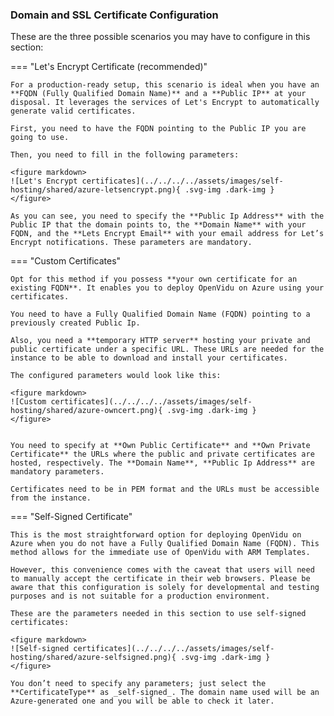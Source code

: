 ### Domain and SSL Certificate Configuration

These are the three possible scenarios you may have to configure in this section:


=== "Let's Encrypt Certificate (recommended)"

    For a production-ready setup, this scenario is ideal when you have an **FQDN (Fully Qualified Domain Name)** and a **Public IP** at your disposal. It leverages the services of Let's Encrypt to automatically generate valid certificates.

    First, you need to have the FQDN pointing to the Public IP you are going to use.

    Then, you need to fill in the following parameters:
    
    <figure markdown>
    ![Let's Encrypt certificates](../../../../assets/images/self-hosting/shared/azure-letsencrypt.png){ .svg-img .dark-img }
    </figure>

    As you can see, you need to specify the **Public Ip Address** with the Public IP that the domain points to, the **Domain Name** with your FQDN, and the **Lets Encrypt Email** with your email address for Let’s Encrypt notifications. These parameters are mandatory.

=== "Custom Certificates"

    Opt for this method if you possess **your own certificate for an existing FQDN**. It enables you to deploy OpenVidu on Azure using your certificates.

    You need to have a Fully Qualified Domain Name (FQDN) pointing to a previously created Public Ip.

    Also, you need a **temporary HTTP server** hosting your private and public certificate under a specific URL. These URLs are needed for the instance to be able to download and install your certificates.

    The configured parameters would look like this:
    
    <figure markdown>
    ![Custom certificates](../../../../assets/images/self-hosting/shared/azure-owncert.png){ .svg-img .dark-img }
    </figure>

    
    You need to specify at **Own Public Certificate** and **Own Private Certificate** the URLs where the public and private certificates are hosted, respectively. The **Domain Name**, **Public Ip Address** are mandatory parameters.

    Certificates need to be in PEM format and the URLs must be accessible from the instance.

=== "Self-Signed Certificate"

    This is the most straightforward option for deploying OpenVidu on Azure when you do not have a Fully Qualified Domain Name (FQDN). This method allows for the immediate use of OpenVidu with ARM Templates.

    However, this convenience comes with the caveat that users will need to manually accept the certificate in their web browsers. Please be aware that this configuration is solely for developmental and testing purposes and is not suitable for a production environment.

    These are the parameters needed in this section to use self-signed certificates:
    
    <figure markdown>
    ![Self-signed certificates](../../../../assets/images/self-hosting/shared/azure-selfsigned.png){ .svg-img .dark-img }
    </figure>
    
    You don’t need to specify any parameters; just select the **CertificateType** as _self-signed_. The domain name used will be an Azure-generated one and you will be able to check it later.
